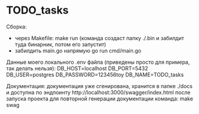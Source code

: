 # TODO_tasks

Сборка:
  - через Makefile:
    make run
    (команда создаст папку ./.bin и забилдит туда бинарник, потом его запустит)
  - забилдить main.go напрямую
    go run cmd/main.go

Данные моего локального .env файла (приведены просто для примера, так делать нельзя):
DB_HOST=localhost
DB_PORT=5432
DB_USER=postgres
DB_PASSWORD=123456toy
DB_NAME=TODO_tasks

Документация: 
  документация уже сгенирована, хранится в папке ./docs и доступна по эндпоинту http://localhost:3000/swagger/index.html после запуска проекта
  для повторной генерации документации команда: make swag
